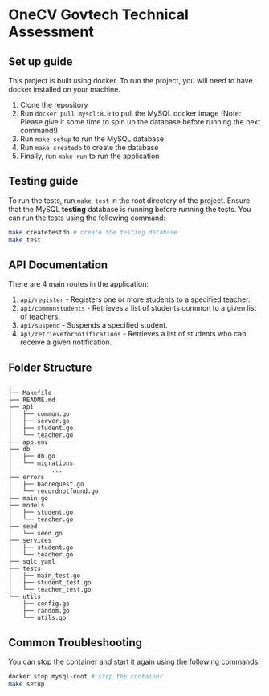 # OneCV Govtech Technical Assessment

## Set up guide

This project is built using docker. To run the project, you will need to have docker installed on your machine.

1. Clone the repository
2. Run `docker pull mysql:8.0` to pull the MySQL docker image
   (Note: Please give it some time to spin up the database before running the next command!)
3. Run `make setup` to run the MySQL database
4. Run `make createdb` to create the database
5. Finally, run `make run` to run the application

## Testing guide

To run the tests, run `make test` in the root directory of the project. Ensure that the MySQL **testing** database is running before running the tests. You can run the tests using the following command:

```bash
make createtestdb # create the testing database
make test
```

## API Documentation

There are 4 main routes in the application:

1. `api/register` - Registers one or more students to a specified teacher.
2. `api/commonstudents` - Retrieves a list of students common to a given list of teachers.
3. `api/suspend` - Suspends a specified student.
4. `api/retrievefornotifications` - Retrieves a list of students who can receive a given notification.

## Folder Structure

```
.
├── Makefile
├── README.md
├── api
│   ├── common.go
│   ├── server.go
│   ├── student.go
│   └── teacher.go
├── app.env
├── db
│   ├── db.go
│   └── migrations
│       └── ...
├── errors
│   ├── badrequest.go
│   └── recordnotfound.go
├── main.go
├── models
│   ├── student.go
│   └── teacher.go
├── seed
│   └── seed.go
├── services
│   ├── student.go
│   └── teacher.go
├── sqlc.yaml
├── tests
│   ├── main_test.go
│   ├── student_test.go
│   └── teacher_test.go
└── utils
    ├── config.go
    ├── random.go
    └── utils.go
```

## Common Troubleshooting

You can stop the container and start it again using the following commands:

```bash
docker stop mysql-root # stop the container
make setup
```
